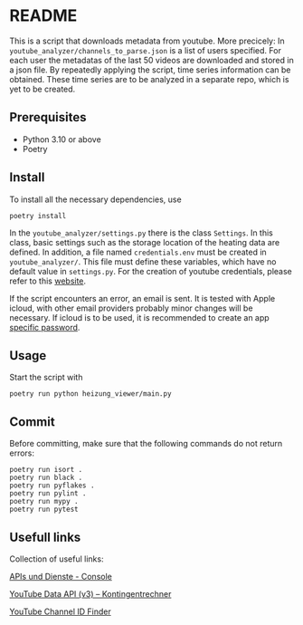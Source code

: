 # README

This is a script that downloads metadata from youtube. More precicely: In `youtube_analyzer/channels_to_parse.json` is a list of users specified. For each user the metadatas of the last 50 videos are downloaded and stored in a json file. By repeatedly applying the script, time series information can be obtained. These time series are to be analyzed in a separate repo, which is yet to be created.

## Prerequisites

- Python 3.10 or above
- Poetry

## Install

To install all the necessary dependencies, use

```shell
poetry install
```

In the `youtube_analyzer/settings.py` there is the class `Settings`. In this class, basic settings such as the storage location of the heating data are defined. In addition, a file named `credentials.env` must be created in `youtube_analyzer/`. This file must define these variables, which have no default value in `settings.py`. For the creation of youtube credentials, please refer to this [website](https://developers.google.com/youtube/v3?hl=en).

If the script encounters an error, an email is sent. It is tested with Apple icloud, with other email providers probably minor changes will be necessary. If icloud is to be used, it is recommended to create an app [specific password](https://support.apple.com/en-us/HT204397).

## Usage

Start the script with

```shell
poetry run python heizung_viewer/main.py
```

## Commit

Before committing, make sure that the following commands do not return errors:

```shell
poetry run isort .
poetry run black .
poetry run pyflakes .
poetry run pylint .
poetry run mypy .
poetry run pytest
```

## Usefull links

Collection of useful links:

[APIs und Dienste - Console](https://console.cloud.google.com/apis/dashboard?hl=de&project=stone-anvil-369816)

[YouTube Data API (v3) – Kontingentrechner](https://developers.google.com/youtube/v3/determine_quota_cost?hl=de)

[YouTube Channel ID Finder](https://www.streamweasels.com/tools/youtube-channel-id-and-user-id-convertor/)
